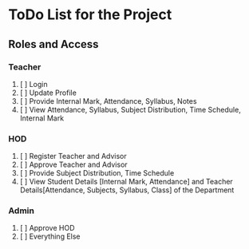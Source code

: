 # ToDo List for the Project

## Roles and Access

### Teacher

1. [ ] Login
2. [ ] Update Profile
3. [ ] Provide Internal Mark, Attendance, Syllabus, Notes
4. [ ] View Attendance, Syllabus, Subject Distribution, Time Schedule, Internal Mark

### HOD

1. [ ] Register Teacher and Advisor
2. [ ] Approve Teacher and Advisor
3. [ ] Provide Subject Distribution, Time Schedule
4. [ ] View Student Details [Internal Mark, Attendance] and Teacher Details[Attendance, Subjects, Syllabus, Class] of the Department

### Admin

1. [ ] Approve HOD
2. [ ] Everything Else
